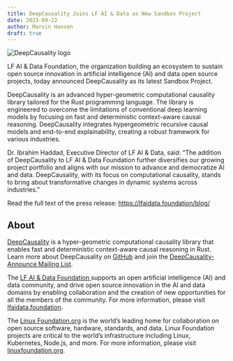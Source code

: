 ```yaml
---
title: DeepCausality Joins LF AI & Data as New Sandbox Project
date: 2023-09-22
author: Marvin Hansen
draft: true
---
```


[//]: # (SPDX-License-Identifier: CC-BY-4.0)

![DeepCausality logo](/img/logo-color.png)

LF AI & Data Foundation, the organization building an ecosystem to sustain open source innovation in artificial
intelligence (AI) and data open source projects, today announced DeepCausality as its latest Sandbox Project.

DeepCausality is an advanced hyper-geometric computational causality library tailored for the Rust programming language.
The library is engineered to overcome the limitations of conventional deep learning models by focusing on fast and
deterministic context-aware causal reasoning. DeepCausality integrates hypergeometric recursive causal models and
end-to-end explainability, creating a robust framework for various industries.

Dr. Ibrahim Haddad, Executive Director of LF AI & Data, said: “The addition of DeepCausality to LF AI & Data Foundation
further diversifies our growing project portfolio and aligns with our mission to advance and democratize AI and data.
DeepCausality, with its focus on computational causality, stands to bring about transformative changes in dynamic
systems across industries.”

Read the full text of the press release: https://lfaidata.foundation/blog/

## About

[DeepCausality](https://deepcausality.com/) is a hyper-geometric computational causality library that enables fast and deterministic context-aware causal reasoning in Rust. Learn more about DeepCausality
on [GitHub](https://github.com/deepcausality-rs/deep_causality) and join
the [DeepCausality-Announce Mailing List](https://lists.lfaidata.foundation/g/DeepCausality-announce).

The [LF AI & Data Foundation ](https://lfaidata.foundation/)supports an open artificial intelligence (AI) and data
community, and drive open source innovation in the AI and data domains by enabling collaboration and the creation of new
opportunities for all the members of the community. For more information,
please visit [lfaidata.foundation](https://lfaidata.foundation/).

The [Linux Foundation.org](https://www.linuxfoundation.org/) is the world’s leading home for collaboration on open
source software, hardware, standards, and
data. Linux Foundation projects are critical to the world’s infrastructure including Linux, Kubernetes, Node.js, and
more. For more information,
please visit [linuxfoundation.org](https://www.linuxfoundation.org/). 